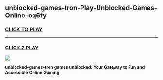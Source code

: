 
## unblocked-games-tron-Play-Unblocked-Games-Online-oq6ty
<h3>
<a href="https://premium76.site?title=unblocked-games-tron&ref=25A">CLICK TO PLAY</a></h3>
<hr>

<h3>
<a href="https://premium76.site?title=unblocked-games-tron&ref=25A">CLICK 2 PLAY</a>
  
</h3>

<a href="https://premium76.site?title=unblocked-games-tron&ref=25A"><img src="https://clearcache.store/games.png"></a>


**unblocked-games-tron games unblocked: Your Gateway to Fun and Accessible Online Gaming**
